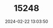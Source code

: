 ---
title: "15248"
category: "Oligoryzomys fulvescens"
draft: false
date: 2024-02-22 13:03:50
languages:
  English: ["Fulvous Pygmy Rice Rat"]
---